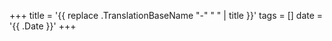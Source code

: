 +++
title = '{{ replace .TranslationBaseName "-" " " | title }}'
tags = []
date = '{{ .Date }}'
+++
